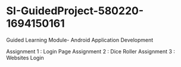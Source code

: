 # SI-GuidedProject-580220-1694150161
Guided Learning Module- Android Application Development

Assignment 1 : Login Page
Assignment 2 : Dice Roller
Assignment 3 : Websites Login

